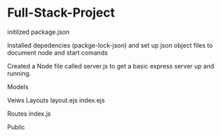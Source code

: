 # Full-Stack-Project
initilzed package.json


Installed depedencies (packge-lock-json) and set up json object files to document node and start comands

Created a Node file called server.js to get a basic express server up and running.

Models

Veiws
  Layouts
    layout.ejs
  index.ejs

Routes
    index.js


Public



